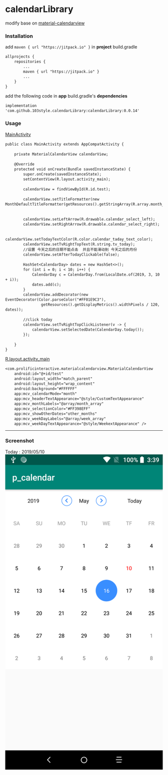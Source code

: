 # calendarLibrary

modify base on [material-calendarview](https://github.com/prolificinteractive/material-calendarview)

### Installation
add `maven { url "https://jitpack.io" }` in  **project** build.gradle
```
allprojects {
    repositories {
        ...
        maven { url "https://jitpack.io" }
        ...
    }
}
```

add the following code in  **app** build.gradle's **dependencies**
```
implementation 'com.github.103style.calendarLibrary:calendarLibrary:0.0.14'
```

### Usage
[MainActivity](https://github.com/103style/calendarLibrary/blob/master/app/src/main/java/com/tcl/p_calendar/MainActivity.java)
```
public class MainActivity extends AppCompatActivity {

    private MaterialCalendarView calendarView;

    @Override
    protected void onCreate(Bundle savedInstanceState) {
        super.onCreate(savedInstanceState);
        setContentView(R.layout.activity_main);

        calendarView = findViewById(R.id.test);

        calendarView.setTitleFormatter(new MonthDefaultTitleFormatter(getResources().getStringArray(R.array.month_array)));


        calendarView.setLeftArrow(R.drawable.calendar_select_left);
        calendarView.setRightArrow(R.drawable.calendar_select_right);

        calendarView.setTodayTextColor(R.color.calendar_taday_text_color);
        calendarView.setTvRightTopText(R.string.tv_today);
        //设置 今天之后的日期不能点击  并且不能滑动到 今天之后的月份
        calendarView.setAfterTodayClickable(false);

        HashSet<CalendarDay> dates = new HashSet<>();
        for (int i = 0; i < 10; i++) {
            CalendarDay c = CalendarDay.from(LocalDate.of(2019, 3, 10 + i));
            dates.add(c);
        }
        calendarView.addDecorator(new EventDecorator(Color.parseColor("#FF01E9C3"),
                getResources().getDisplayMetrics().widthPixels / 120, dates));

        //click today
        calendarView.setTvRightTopClickListener(v -> {
            calendarView.setSelectedDate(CalendarDay.today());
        });

    }
}

```

[R.layout.activity_main](https://github.com/103style/calendarLibrary/blob/master/app/src/main/res/layout/activity_main.xml)
```
<com.prolificinteractive.materialcalendarview.MaterialCalendarView
    android:id="@+id/test"
    android:layout_width="match_parent"
    android:layout_height="wrap_content"
    android:background="#FFFFFF"
    app:mcv_calendarMode="month"
    app:mcv_headerTextAppearance="@style/CustomTextAppearance"
    app:mcv_monthLabels="@array/month_array"
    app:mcv_selectionColor="#FF398EFF"
    app:mcv_showOtherDates="other_months"
    app:mcv_weekDayLabels="@array/week_array"
    app:mcv_weekDayTextAppearance="@style/WeekextAppearance" />
```


---
### Screenshot
Today : 2019/05/10
![Screenshot](https://github.com/103style/calendarLibrary/blob/master/screenshot/Screenshot_20190510-152543.png)

